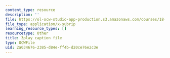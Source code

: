 ```yaml
---
content_type: resource
description: ''
file: https://ol-ocw-studio-app-production.s3.amazonaws.com/courses/18-01sc-single-variable-calculus-fall-2010/2a0346762385d84eff4bd20ce76e2c3e_7K1sB05pE0A.srt
file_type: application/x-subrip
learning_resource_types: []
resourcetype: Other
title: 3play caption file
type: OCWFile
uid: 2a034676-2385-d84e-ff4b-d20ce76e2c3e
---
```


